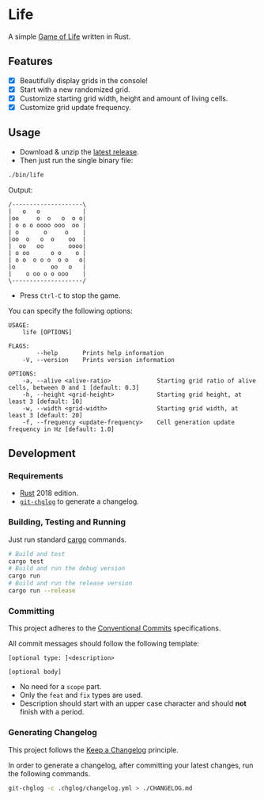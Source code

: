 # Life

A simple [Game of Life](https://en.wikipedia.org/wiki/Conway%27s_Game_of_Life) written in Rust.

## Features

- [x] Beautifully display grids in the console!
- [x] Start with a new randomized grid.
- [x] Customize starting grid width, height and amount of living cells.
- [x] Customize grid update frequency.

## Usage

- Download & unzip the [latest release](https://github.com/splo/life/releases/latest).
- Then just run the single binary file:

```bash
./bin/life
```

Output:

```
/--------------------\
|   o   o            |
|oo     o  o   o  o o|
| o o o oooo ooo  oo |
| o       o     o    |
|oo  o   o  o    oo  |
|  oo   oo       oooo|
| o oo      o o    o |
| o o  o o o  o o   o|
|o          oo   o   |
|    o oo o o ooo    |
\--------------------/
```

- Press `Ctrl-C` to stop the game.

You can specify the following options:

```
USAGE:
    life [OPTIONS]

FLAGS:
        --help       Prints help information
    -V, --version    Prints version information

OPTIONS:
    -a, --alive <alive-ratio>             Starting grid ratio of alive cells, between 0 and 1 [default: 0.3]
    -h, --height <grid-height>            Starting grid height, at least 3 [default: 10]
    -w, --width <grid-width>              Starting grid width, at least 3 [default: 20]
    -f, --frequency <update-frequency>    Cell generation update frequency in Hz [default: 1.0]
```

## Development

### Requirements

- [Rust](https://rustup.rs/) 2018 edition.
- [`git-chglog`](https://github.com/git-chglog/git-chglog) to generate a changelog.

### Building, Testing and Running

Just run standard [cargo](https://doc.rust-lang.org/cargo/) commands.

```bash
# Build and test
cargo test
# Build and run the debug version
cargo run
# Build and run the release version
cargo run --release
```

### Committing

This project adheres to the [Conventional Commits](https://www.conventionalcommits.org/en/v1.0.0/) specifications.

All commit messages should follow the following template:

```
[optional type: ]<description>

[optional body]
```

- No need for a `scope` part.
- Only the `feat` and `fix` types are used.
- Description should start with an upper case character and should **not** finish with a period.

### Generating Changelog

This project follows the [Keep a Changelog](https://keepachangelog.com/en/1.0.0/) principle.

In order to generate a changelog, after committing your latest changes, run the following commands.

```bash
git-chglog -c .chglog/changelog.yml > ./CHANGELOG.md
```
